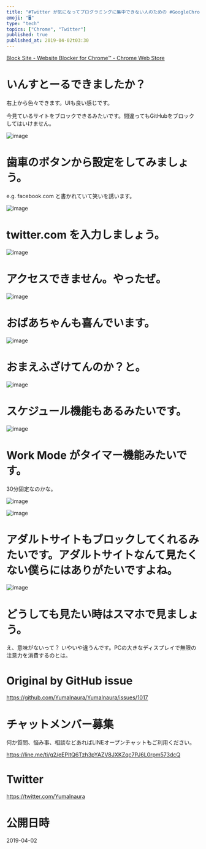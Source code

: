 ```yaml
---
title: "#Twitter が気になってプログラミングに集中できない人のための #GoogleChrome 拡張"
emoji: "🖥"
type: "tech"
topics: ["Chrome", "Twitter"]
published: true
published_at: 2019-04-02t03:30
---
```


[Block Site - Website Blocker for Chrome™ - Chrome Web Store](https://chrome.google.com/webstore/detail/block-site-website-blocke/eiimnmioipafcokbfikbljfdeojpcgbh/)

# いんすとーるできましたか？

右上から色々できます。UIも良い感じです。

今見ているサイトをブロックできるみたいです。間違ってもGitHubをブロックしてはいけません。

![image](https://user-images.githubusercontent.com/13635059/55295889-6843ce80-544d-11e9-93ce-b466fbce9fee.png)

# 歯車のボタンから設定をしてみましょう。

e.g. facebook.com  と書かれていて笑いを誘います。

![image](https://user-images.githubusercontent.com/13635059/55295754-cff91a00-544b-11e9-8cba-44eec82f410b.png)

# twitter.com を入力しましょう。

![image](https://user-images.githubusercontent.com/13635059/55295755-d1c2dd80-544b-11e9-9eb1-f5ef6243fa3f.png)

# アクセスできません。やったぜ。

![image](https://user-images.githubusercontent.com/13635059/55295756-d2f40a80-544b-11e9-842e-3bdab3cad7a7.png)

# おばあちゃんも喜んでいます。

![image](https://user-images.githubusercontent.com/13635059/55295830-b86e6100-544c-11e9-82ed-a8a3646ae576.png)

# おまえふざけてんのか？と。

![image](https://user-images.githubusercontent.com/13635059/55295878-41859800-544d-11e9-8629-5c6e0a4e345c.png)

# スケジュール機能もあるみたいです。

![image](https://user-images.githubusercontent.com/13635059/55295788-3f6f0980-544c-11e9-9963-94799feca02a.png)

# Work Mode がタイマー機能みたいです。

30分固定なのかな。

![image](https://user-images.githubusercontent.com/13635059/55295781-29614900-544c-11e9-825f-3c48759083c7.png)

![image](https://user-images.githubusercontent.com/13635059/55295852-f4092b00-544c-11e9-8b2e-658a8d0fc22e.png)

# アダルトサイトもブロックしてくれるみたいです。アダルトサイトなんて見たくない僕らにはありがたいですよね。

![image](https://user-images.githubusercontent.com/13635059/55295792-4bf36200-544c-11e9-8c5a-4854b335c02b.png)

# どうしても見たい時はスマホで見ましょう。

え、意味がないって？ いやいや違うんです。PCの大きなディスプレイで無限の注意力を消費するのとは。



# Original by GitHub issue

https://github.com/YumaInaura/YumaInaura/issues/1017








<!-- Update From Qiita API -->

# チャットメンバー募集


何か質問、悩み事、相談などあればLINEオープンチャットもご利用ください。

https://line.me/ti/g2/eEPltQ6Tzh3pYAZV8JXKZqc7PJ6L0rpm573dcQ





# Twitter


https://twitter.com/YumaInaura


<!-- Update From Qiita API -->



# 公開日時

2019-04-02
